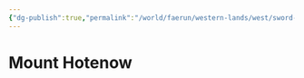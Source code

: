 ```yaml
---
{"dg-publish":true,"permalink":"/world/faerun/western-lands/west/sword-coast/mount-hotenow/"}
---
```



# Mount Hotenow